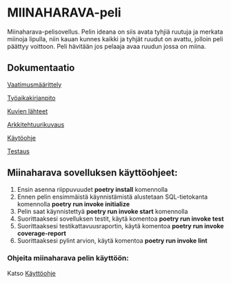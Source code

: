 # MIINAHARAVA-peli

Miinaharava-pelisovellus. Pelin ideana on siis avata tyhjiä ruutuja ja merkata miinoja lipulla, niin kauan kunnes kaikki ja tyhjät ruudut on avattu, jolloin peli päättyy voittoon. Peli hävitään jos pelaaja avaa ruudun jossa on miina.

## Dokumentaatio

[Vaatimusmäärittely](https://github.com/vilkiida/ot-harjoitustyo/blob/master/dokumentaatio/alustava_m%C3%A4%C3%A4rittelydokumentti/vaatimusmaarittely.md)


[Työaikakirjanpito](https://github.com/vilkiida/ot-harjoitustyo/blob/master/dokumentaatio/ty%C3%B6aikakirjanpito.md)


[Kuvien lähteet](https://github.com/vilkiida/ot-harjoitustyo/blob/master/dokumentaatio/photosources.md)


[Arkkitehtuurikuvaus](https://github.com/vilkiida/ot-harjoitustyo/blob/master/dokumentaatio/arkkitehtuuri.md)


[Käytöohje](https://github.com/vilkiida/ot-harjoitustyo/blob/master/dokumentaatio/kayttoohje.md)


[Testaus](https://github.com/vilkiida/ot-harjoitustyo/blob/master/dokumentaatio/testaus.md)

## Miinaharava sovelluksen käyttöohjeet:

1. Ensin asenna riippuvuudet **poetry install** komennolla
2. Ennen pelin ensimmäistä käynnistämistä alustetaan SQL-tietokanta komennolla **poetry run invoke initialize**
3. Pelin saat käynnistettyä **poetry run invoke start** komennolla
4. Suorittaaksesi sovelluksen testit, käytä komentoa **poetry run invoke test**
5. Suorittaaksesi testikattavuusraportin, käytä komentoa **poetry run invoke coverage-report**
6. Suorittaaksesi pylint arvion, käytä komentoa **poetry run invoke lint**

### Ohjeita miinaharava pelin käyttöön:

Katso [Käyttöohje](https://github.com/vilkiida/ot-harjoitustyo/blob/master/dokumentaatio/kayttoohje.md)


